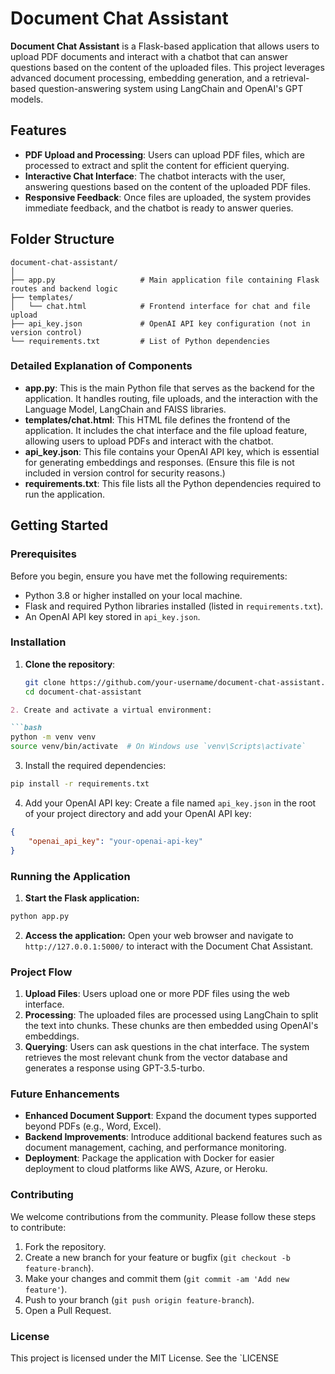 # Document Chat Assistant

**Document Chat Assistant** is a Flask-based application that allows users to upload PDF documents and interact with a chatbot that can answer questions based on the content of the uploaded files. This project leverages advanced document processing, embedding generation, and a retrieval-based question-answering system using LangChain and OpenAI's GPT models.

## Features

- **PDF Upload and Processing**: Users can upload PDF files, which are processed to extract and split the content for efficient querying.
- **Interactive Chat Interface**: The chatbot interacts with the user, answering questions based on the content of the uploaded PDF files.
- **Responsive Feedback**: Once files are uploaded, the system provides immediate feedback, and the chatbot is ready to answer queries.

## Folder Structure

```
document-chat-assistant/
│
├── app.py                   # Main application file containing Flask routes and backend logic
├── templates/
│   └── chat.html            # Frontend interface for chat and file upload
├── api_key.json             # OpenAI API key configuration (not in version control)
└── requirements.txt         # List of Python dependencies
```

### Detailed Explanation of Components

- **app.py**: This is the main Python file that serves as the backend for the application. It handles routing, file uploads, and the interaction with the Language Model, LangChain and FAISS libraries.
- **templates/chat.html**: This HTML file defines the frontend of the application. It includes the chat interface and the file upload feature, allowing users to upload PDFs and interact with the chatbot.
- **api_key.json**: This file contains your OpenAI API key, which is essential for generating embeddings and responses. (Ensure this file is not included in version control for security reasons.)
- **requirements.txt**: This file lists all the Python dependencies required to run the application. 

## Getting Started

### Prerequisites

Before you begin, ensure you have met the following requirements:

- Python 3.8 or higher installed on your local machine.
- Flask and required Python libraries installed (listed in `requirements.txt`).
- An OpenAI API key stored in `api_key.json`.

### Installation

1. **Clone the repository**:
   ```bash
   git clone https://github.com/your-username/document-chat-assistant.git
   cd document-chat-assistant

```markdown
2. Create and activate a virtual environment:

```bash
python -m venv venv
source venv/bin/activate  # On Windows use `venv\Scripts\activate`
```

3. Install the required dependencies:

```bash
pip install -r requirements.txt
```

4. Add your OpenAI API key:
Create a file named `api_key.json` in the root of your project directory and add your OpenAI API key:

```json
{
    "openai_api_key": "your-openai-api-key"
}
```

### Running the Application

1. **Start the Flask application:**

```bash
python app.py
```

2. **Access the application:**
Open your web browser and navigate to `http://127.0.0.1:5000/` to interact with the Document Chat Assistant.

### Project Flow
1. **Upload Files**: Users upload one or more PDF files using the web interface.
2. **Processing**: The uploaded files are processed using LangChain to split the text into chunks. These chunks are then embedded using OpenAI's embeddings.
3. **Querying**: Users can ask questions in the chat interface. The system retrieves the most relevant chunk from the vector database and generates a response using GPT-3.5-turbo.

### Future Enhancements

- **Enhanced Document Support**: Expand the document types supported beyond PDFs (e.g., Word, Excel).
- **Backend Improvements**: Introduce additional backend features such as document management, caching, and performance monitoring.
- **Deployment**: Package the application with Docker for easier deployment to cloud platforms like AWS, Azure, or Heroku.

### Contributing

We welcome contributions from the community. Please follow these steps to contribute:

1. Fork the repository.
2. Create a new branch for your feature or bugfix (`git checkout -b feature-branch`).
3. Make your changes and commit them (`git commit -am 'Add new feature'`).
4. Push to your branch (`git push origin feature-branch`).
5. Open a Pull Request.

### License

This project is licensed under the MIT License. See the `LICENSE
